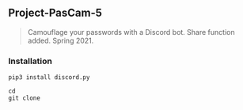 ## Project-PasCam-5
> Camouflage your passwords with a Discord bot. Share function added. Spring 2021.

### Installation
```
pip3 install discord.py

cd
git clone 
```
